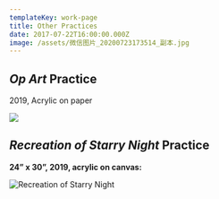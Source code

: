 ```yaml
---
templateKey: work-page
title: Other Practices
date: 2017-07-22T16:00:00.000Z
image: /assets/微信图片_20200723173514_副本.jpg
---
```

## *Op Art* Practice

2019, Acrylic on paper

<div class="lines-1"></div>

![](/assets/未标题-3_副本.jpg)

<div class="lines-1"></div>

## *Recreation of Starry Night* Practice

<div class="lines-1"></div>

**24” x 30”, 2019, acrylic on canvas:**

<div class="lines-1"></div>

![Recreation of Starry Night](/assets/dsc_2647_副本.jpg "Recreation of Starry Night")